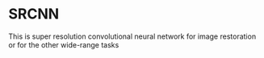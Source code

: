 # SRCNN
This is super resolution convolutional neural network for image restoration or for the other wide-range tasks
